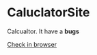 # CaluclatorSite
Calcualtor. It have a **bugs**

[Check in browser ](https://calculatorbyyourun.netlify.app) 
